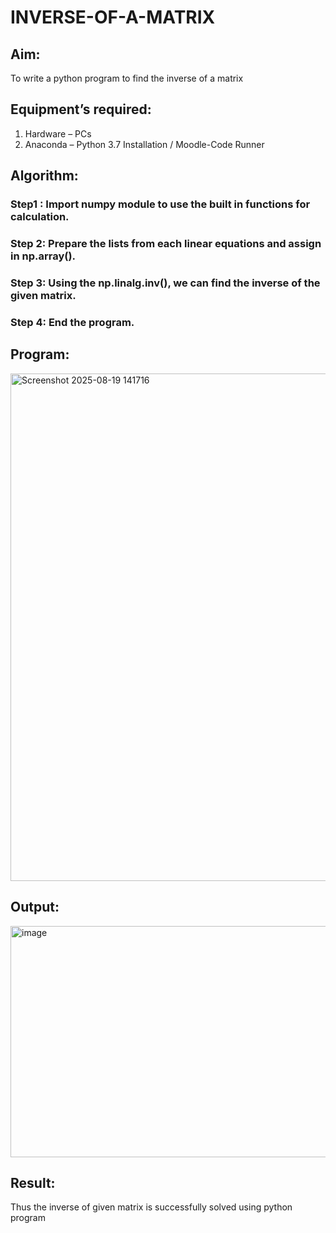 # INVERSE-OF-A-MATRIX
## Aim:
To write a python program to find the inverse of a matrix
## Equipment’s required:
1. 	Hardware – PCs
2. 	Anaconda – Python 3.7 Installation / Moodle-Code Runner
## Algorithm:
### Step1 : Import numpy module to use the built in functions for calculation.
### Step 2: Prepare the lists from each linear equations and assign in np.array().
### Step 3: Using the np.linalg.inv(), we can find the inverse of the given matrix.
### Step 4: End the program.

## Program:
<img width="1244" height="812" alt="Screenshot 2025-08-19 141716" src="https://github.com/user-attachments/assets/93811a2e-abcc-44ce-8d09-1f73bb275aee" />

## Output:
<img width="1284" height="370" alt="image" src="https://github.com/user-attachments/assets/6265e948-bf6a-409a-967f-6653b50390ed" />

## Result:
Thus the inverse of given matrix is successfully solved using python program

